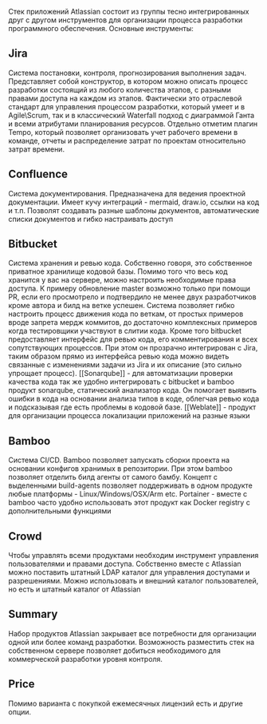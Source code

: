 Стек приложений Atlassian состоит из группы тесно интегрированных друг с другом инструментов для организации процесса разработки программного обеспечения.
Основные инструменты:
## Jira
Система постановки, контроля, прогнозирования выполнения задач. Представляет собой конструктор, в котором можно описать процесс разработки состоящий из любого количества этапов, с разными правами доступа на каждом из этапов. Фактически это отраслевой стандарт для управления процессом разработки, который умеет и в Agile\Scrum, так и в классический Waterfall подход с диаграммой Ганта и всеми атрибутами планирования ресурсов.
Отдельно отметим плагин Tempo, который позволяет организовать учет рабочего времени в команде, отчеты и распределение затрат по проектам относительно затрат времени.
## Confluence
Система документирования. Предназначена для ведения проектной документации. Имеет кучу интеграций - mermaid, draw.io, ссылки на код и т.п. Позволят создавать разные шаблоны документов, автоматические списки документов и гибко настраивать доступ
## Bitbucket
Система хранения и ревью кода. Собственно говоря, это собственное приватное хранилище кодовой базы. Помимо того что весь код хранится у вас на сервере, можно настроить необходимые права доступа. К примеру обновление master возможно только при помощи PR, если его просмотрело и подтвердило не менее двух разработчиков кроме автора и билд на ветке успешен. Система позволяет гибко настроить процесс движения кода по веткам, от простых примеров вроде запрета мердж коммитов, до достаточно комплексных примеров когда тестировщики участвуют в слитии кода. Кроме того bitbucket предоставляет интерфейс для ревью кода, его комментирования и всех сопутствующих процессов. При этом он прозрачно интегрирован с Jira, таким образом прямо из интерфейса ревью кода можно видеть связанные с изменениями задачи из Jira и их описание (это сильно упрощает процесс).
[[Sonarqube]] - для автоматизации проверки качества кода так же удобно интегрировать с bitbucket и bamboo продукт sonarqube, статический анализатор кода. Он помогает выявить ошибки в кода на основании анализа типов в коде, облегчая ревью кода и подсказывая где есть проблемы в кодовой базе.
[[Weblate]] - продукт для организации процесса локализации приложений на разные языки
## Bamboo
Система CI/CD. Bamboo позволяет запускать сборки проекта на основании конфигов хранимых в репозитории. При этом bamboo позволяет отделить билд агенты от самого бамбу. Концепт с выделенными build-agents позволяет поддерживать в одном продукте любые платформы - Linux/Windows/OSX/Arm etc.
Portainer - вместе с bamboo часто удобно использовать этот продукт как Docker registry с дополнительными функциями
## Crowd
Чтобы управлять всеми продуктами необходим инструмент управления пользователями и правами доступа. Собственно вместе с Atlassian можно поставить штатный LDAP каталог для управления доступами и разрешениями. Можно использовать и внешний каталог пользователей, но есть и штатный каталог от Atlassian

## Summary
Набор продуктов Atlassian закрывает все потребности для организации одной или более команд разработки. Возможность разместить стек на собственном сервере позволяет добиться необходимого для коммерческой разработки уровня контроля. 
## Price
Помимо варианта с покупкой ежемесячных лицензий есть и другие опции.